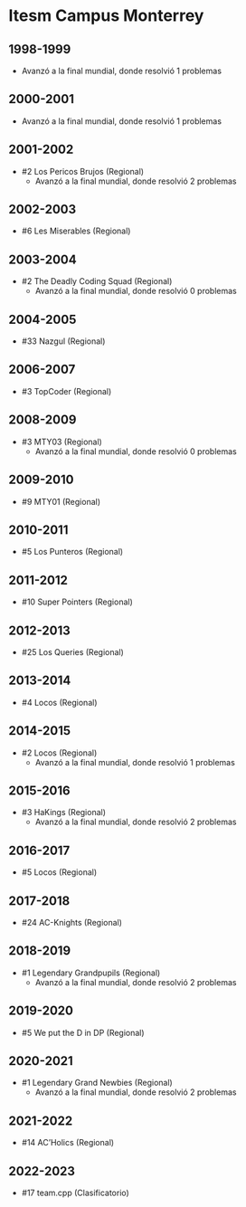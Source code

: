 # Itesm Campus Monterrey

## 1998-1999

  - Avanzó a la final mundial, donde resolvió 1 problemas

## 2000-2001

  - Avanzó a la final mundial, donde resolvió 1 problemas

## 2001-2002

- #2 Los Pericos Brujos (Regional)
  - Avanzó a la final mundial, donde resolvió 2 problemas

## 2002-2003

- #6 Les Miserables (Regional)

## 2003-2004

- #2 The Deadly Coding Squad (Regional)
  - Avanzó a la final mundial, donde resolvió 0 problemas

## 2004-2005

- #33 Nazgul (Regional)

## 2006-2007

- #3 TopCoder (Regional)

## 2008-2009

- #3 MTY03 (Regional)
  - Avanzó a la final mundial, donde resolvió 0 problemas

## 2009-2010

- #9 MTY01 (Regional)

## 2010-2011

- #5 Los Punteros (Regional)

## 2011-2012

- #10 Super Pointers (Regional)

## 2012-2013

- #25 Los Queries (Regional)

## 2013-2014

- #4 Locos (Regional)

## 2014-2015

- #2 Locos (Regional)
  - Avanzó a la final mundial, donde resolvió 1 problemas

## 2015-2016

- #3 HaKings (Regional)
  - Avanzó a la final mundial, donde resolvió 2 problemas

## 2016-2017

- #5 Locos (Regional)

## 2017-2018

- #24 AC-Knights (Regional)

## 2018-2019

- #1 Legendary Grandpupils (Regional)
  - Avanzó a la final mundial, donde resolvió 2 problemas

## 2019-2020

- #5 We put the D in DP (Regional)

## 2020-2021

- #1 Legendary Grand Newbies (Regional)
  - Avanzó a la final mundial, donde resolvió 2 problemas

## 2021-2022

- #14 AC’Holics (Regional)

## 2022-2023

- #17 team.cpp (Clasificatorio)


